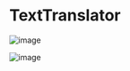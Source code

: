 # TextTranslator
![image](https://github.com/MANIKANTA-POTNURU/TextTranslator/assets/110116617/25cc6a5f-5fca-4877-bfc3-0177f7c10c56)

![image](https://github.com/MANIKANTA-POTNURU/TextTranslator/assets/110116617/d45729b6-8823-48e3-a4aa-21d76d4b4c66)
